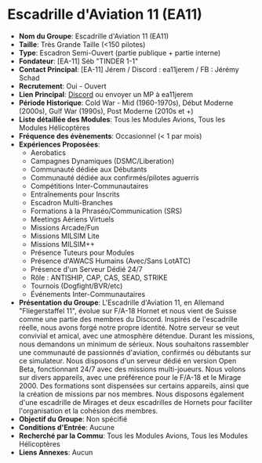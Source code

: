 # Escadrille d'Aviation 11 (EA11)

- **Nom du Groupe**: Escadrille d'Aviation 11 (EA11)
- **Taille**: Très Grande Taille (<150 pilotes)
- **Type**: Escadron Semi-Ouvert (partie publique + partie interne)
- **Fondateur**: [EA-11] Séb "TINDER 1-1"
- **Contact Principal**: [EA-11] Jérem / Discord : ea11jerem / FB : Jérémy Schad
- **Recrutement**: Oui - Ouvert
- **Lien Principal**: [Discord](https://discord.gg/tcSGh4bZug) ou envoyer un MP à ea11jerem
- **Période Historique**: Cold War - Mid (1960-1970s), Début Moderne (2000s), Gulf War (1990s), Post Moderne (2010s et +)
- **Liste détaillée des Modules**: Tous les Modules Avions, Tous les Modules Hélicoptères
- **Fréquence des évènements**: Occasionnel (< 1 par mois)
- **Expériences Proposées**:
  - Aerobatics
  - Campagnes Dynamiques (DSMC/Liberation)
  - Communauté dédiée aux Débutants
  - Communauté dédiée aux confirmés/pilotes aguerris
  - Compétitions Inter-Communautaires
  - Entraînements pour Inscrits
  - Escadron Multi-Branches
  - Formations à la Phraséo/Communication (SRS)
  - Meetings Aériens Virtuels
  - Missions Arcade/Fun
  - Missions MILSIM Lite
  - Missions MILSIM++
  - Présence Tuteurs pour Modules
  - Présence d'AWACS Humains (Avec/Sans LotATC)
  - Présence d'un Serveur Dédié 24/7
  - Rôle : ANTISHIP, CAP, CAS, SEAD, STRIKE
  - Tournois (Dogfight/BVR/etc)
  - Événements Inter-Communautaires
- **Présentation du Groupe**: L'Escadrille d'Aviation 11, en Allemand "Fliegerstaffel 11", évolue sur F/A-18 Hornet et nous vient de Suisse comme une partie des membres du Discord. Inspirés de l'escadrille réelle, nous avons forgé notre propre identité. Notre serveur se veut convivial et amical, avec une atmosphère détendue. Durant les missions, nous demandons un minimum de sérieux. Nous souhaitons rassembler une communauté de passionnés d'aviation, confirmés ou débutants sur ce simulateur. Nous disposons d'un serveur dédié en version Open Beta, fonctionnant 24/7 avec des missions multi-joueurs. Nous volons sur divers appareils, avec une préférence pour le F/A-18 et le Mirage 2000. Des formations sont dispensées sur certains appareils, ainsi que la création de missions par nos membres. Nous disposons également d'une escadrille de Mirages et deux escadrilles de Hornets pour faciliter l'organisation et la cohésion des membres.
- **Objectif du Groupe**: Non spécifié
- **Conditions d'Entrée**: Aucune
- **Recherché par la Commu**: Tous les Modules Avions, Tous les Modules Hélicoptères
- **Liens Annexes**: Aucun